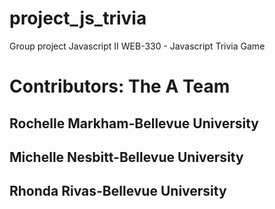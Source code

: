 # project_js_trivia
Group project Javascript II WEB-330 - Javascript Trivia Game

# Contributors: The A Team

## Rochelle Markham-Bellevue University

## Michelle Nesbitt-Bellevue University

## Rhonda Rivas-Bellevue University
